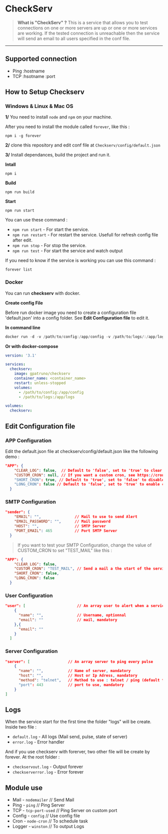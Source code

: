 # CheckServ

> **What is "CheckServ" ?**
> This is a service that allows you to test connections on one or more servers are up or one or more services are working. If the tested connection is unreachable then the service will send an email to all users specified in the conf file.

---

## **Supported connection**

- Ping :hostname
- TCP :hsotname :port

## **How to Setup Checkserv**

### **Windows** & **Linux** & **Mac OS**

**1/** You need to install `node` and `npm` on your machine.

After you need to install the module called `forever`, like this :

```Shell
npm i -g forever
```

**2/** clone this repository and edit conf file at `Checkserv/config/default.json`

**3/** Install dependances, build the project and run it.

**Intall**
```Shell
npm i
```
**Build**
```Shell
npm run build
```
**Start**
```Shell
npm run start
```

You can use these command :
- `npm run start` - For start the service.
- `npm run restart` - For restart the service. Usefull for refresh config file after edit.
- `npm run stop` - For stop the service.
- `npm run test` - For start the service and watch output

If you need to know if the service is working you can use this command :
```Shell
forever list
```


### **Docker**

You can run **checkserv** with docker. 

**Create config File**

Before run docker image you need to create a configuration file 'default.json' into a config folder. See **Edit Configuration file** to edit it.

**In command line**

```Powershell
docker run -d -v /path/to/config:/app/config -v /path/to/logs/:/app/logs --name <container_name> gpatruno/checkserv
```

**Or with docker-compose**

```Yaml
version: '3.1'

services:
  checkserv:
    image: gpatruno/checkserv
    container_name: <container_name>
    restart: unless-stopped
    volumes:
      - /path/to/config:/app/config
      - /path/to/logs:/app/logs

volumes:
  checkserv:
```

## **Edit Configuration file**

### **APP Configuration**

Edit the default.json file at checkserv/config/default.json like the following demo : 

```JSON
"APP": {
    "CLEAR_LOG": false,  // Default to 'false', set to 'true' to clear logs after the service restart
    "CUSTOM_CRON": null, // If you want a custom cron, see https://crontab.guru/ for the format
    "SHORT_CRON": true, // Default to 'true', set to 'false' to disable cron: Every minute 5 minutes
    "LONG_CRON": false // Default to 'false', set to 'true' to enable cron: At minute 5 past every 4th hour.
  }
```

### **SMTP Configuration**

```JSON
"sender": {
    "EMAIL": "",               // Mail to use to send Alert
    "EMAIL_PASSWORD": "",      // Mail password
    "HOST": "",                // SMTP Server
    "PORT_EMAIL": 465          // Port SMTP Server
  }
```

> If you want to test your SMTP Configuration, change the value of CUSTOM_CRON to set "TEST_MAIL" like this :

```JSON
"APP": {
    "CLEAR_LOG": false,  
    "CUSTOM_CRON": "TEST_MAIL", // Send a mail a the start of the service
    "SHORT_CRON": false, 
    "LONG_CRON": false
  }
```

### **User Configuration**

```JSON
"user": [                       // An array user to alert when a service change state
    {
      "name": "",               // Username, optionnal
      "email": ""               // mail, mandatory
    },{
      "email": ""
    }
  ]
```

### **Server Configuration**

```JSON
"server": [                 // An array server to ping every pulse
    {
      "name": "",           // Name of server, mandatory
      "host": "",           // Host or Ip Adress, mandatory
      "method": "telnet",   // Method to use : telnet / ping (default to 'telnet')
      "port": 443           // port to use, mandatory
    }
]
```

## **Logs**

When the service start for the first time the folder "logs" will be create. Inside two file : 
- ```default.log``` - All logs (Mail send, pulse, state of server)
- ```error.log``` - Error handler

And if you use checkserv with forerver, two other file will be create by forever. At the root folder : 

- ```checkservout.log``` -  Output forever 
- ```checkserverror.log``` - Error forever


## **Module use**

- Mail - `nodemailer` // Send Mail
- Ping - `ping`             // Ping Server
- TCP - `tcp-port-used`     // Ping Server on custom port
- Config - `config` // Use config file
- Cron - `node-cron` // To schedule task
- Logger - `winston` // To output Logs

